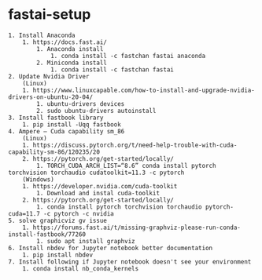 # fastai-setup

    1. Install Anaconda
        1. https://docs.fast.ai/
            1. Anaconda install
                1. conda install -c fastchan fastai anaconda
            2. Miniconda install
                1. conda install -c fastchan fastai
    2. Update Nvidia Driver 
        (Linux)
        1. https://www.linuxcapable.com/how-to-install-and-upgrade-nvidia-drivers-on-ubuntu-20-04/
            1. ubuntu-drivers devices
            2. sudo ubuntu-drivers autoinstall
    3. Install fastbook library
        1. pip install -Uqq fastbook
    4. Ampere – Cuda capability sm_86 
        (Linux)
        1. https://discuss.pytorch.org/t/need-help-trouble-with-cuda-capability-sm-86/120235/20
        2. https://pytorch.org/get-started/locally/
            1. TORCH_CUDA_ARCH_LIST=“8.6” conda install pytorch torchvision torchaudio cudatoolkit=11.3 -c pytorch
        (Windows)
        1. https://developer.nvidia.com/cuda-toolkit
            1. Download and instal cuda-toolkit
        2. https://pytorch.org/get-started/locally/
            1. conda install pytorch torchvision torchaudio pytorch-cuda=11.7 -c pytorch -c nvidia
    5. solve graphicviz gv issue
        1. https://forums.fast.ai/t/missing-graphviz-please-run-conda-install-fastbook/77260
            1. sudo apt install graphviz
    6. Install nbdev for Jupyter notebook better documentation 
        1. pip install nbdev
    7. Install following if Jupyter notebook doesn't see your environment 
        1. conda install nb_conda_kernels
